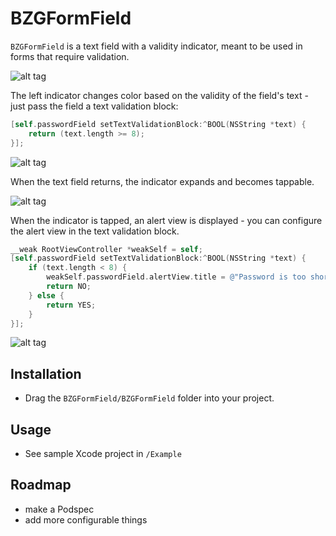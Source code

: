 # BZGFormField

`BZGFormField` is a text field with a validity indicator, meant to be used in forms that require validation.

![alt tag](https://raw.github.com/benzguo/BZGFormField/master/Screenshots/1.png)

The left indicator changes color based on the validity of the field's text - just pass the field a text validation block:

```objective-c
[self.passwordField setTextValidationBlock:^BOOL(NSString *text) {
    return (text.length >= 8);
}];
```

![alt tag](https://raw.github.com/benzguo/BZGFormField/master/Screenshots/2.png)

When the text field returns, the indicator expands and becomes tappable.

![alt tag](https://raw.github.com/benzguo/BZGFormField/master/Screenshots/3.png)

When the indicator is tapped, an alert view is displayed - you can configure the alert view in the text validation block.

```objective-c
__weak RootViewController *weakSelf = self;
[self.passwordField setTextValidationBlock:^BOOL(NSString *text) {
    if (text.length < 8) {
        weakSelf.passwordField.alertView.title = @"Password is too short";
        return NO;
    } else {
        return YES;
    }
}];
```

![alt tag](https://raw.github.com/benzguo/BZGFormField/master/Screenshots/4.png)

## Installation

* Drag the `BZGFormField/BZGFormField` folder into your project.

## Usage

* See sample Xcode project in `/Example`

## Roadmap

* make a Podspec
* add more configurable things
